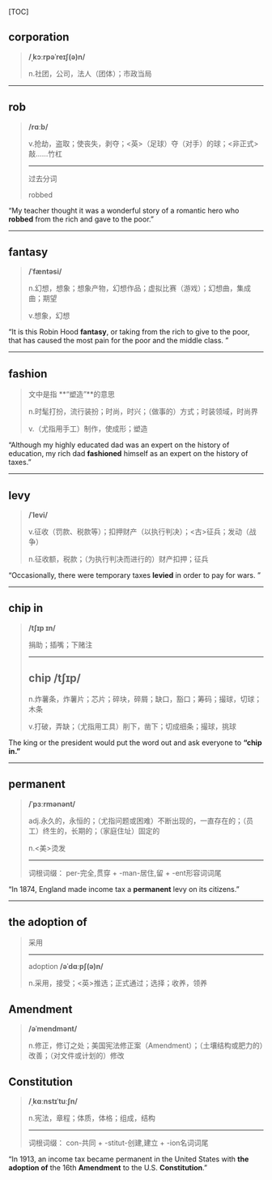 [TOC]

## corporation

> **/ˌkɔːrpəˈreɪʃ(ə)n/**
>
> n.社团，公司，法人（团体）；市政当局

---

## rob

> **/rɑːb/**
>
> v.抢劫，盗取；使丧失，剥夺；<英>（足球）夺（对手）的球；<非正式> 敲……竹杠
>
> ---
>
> 过去分词
>
> robbed

“My teacher thought it was a wonderful story of a romantic hero who **robbed** from the rich and gave to the poor.”

---

## fantasy

> **/ˈfæntəsi/**
>
> n.幻想，想象；想象产物，幻想作品；虚拟比赛（游戏）；幻想曲，集成曲；期望
>
> v.想象，幻想

“It is this Robin Hood **fantasy**, or taking from the rich to give to the poor, that has caused the most pain for the poor and the middle class. ”

---

## fashion

> 文中是指 **“塑造”**的意思
>
> n.时髦打扮，流行装扮；时尚，时兴；（做事的）方式；时装领域，时尚界
>
> v.（尤指用手工）制作，使成形；塑造

“Although my highly educated dad was an expert on the history of education, my rich dad **fashioned** himself as an expert on the history of taxes.”

---

## levy

> **/ˈlevi/**
>
> v.征收（罚款、税款等）；扣押财产（以执行判决）；<古>征兵；发动（战争）
>
> n.征收额，税款；（为执行判决而进行的）财产扣押；征兵

“Occasionally, there were temporary taxes **levied** in order to pay for wars. ”

---

## chip in

> **/tʃɪp ɪn/**
>
> 捐助；插嘴；下赌注
>
> ---
>
> ## chip  /tʃɪp/
>
> n.炸薯条，炸薯片；芯片；碎块，碎屑；缺口，豁口；筹码；撮球，切球；木条
>
> v.打破，弄缺；（尤指用工具）削下，凿下；切成细条；撮球，挑球

The king or the president would put the word out and ask everyone to **“chip in.”** 

---

## permanent

> **/ˈpɜːrmənənt/**
>
> adj.永久的，永恒的；（尤指问题或困难）不断出现的，一直存在的；（员工）终生的，长期的；（家庭住址）固定的
>
> n.<美>烫发
>
> ---
>
> 词根词缀： per-完全,贯穿 + -man-居住,留 + -ent形容词词尾

“In 1874, England made income tax a **permanent** levy on its citizens.”

---

## the adoption of

> 采用
>
> ---
>
> adoption **/əˈdɑːpʃ(ə)n/**
>
> n.采用，接受；<英>推选；正式通过；选择；收养，领养

## Amendment

> **/əˈmendmənt/**
>
> n.修正，修订之处；美国宪法修正案（Amendment）；（土壤结构或肥力的）改善；（对文件或计划的）修改

## Constitution

> **/ˌkɑːnstɪˈtuːʃn/**
>
> n.宪法，章程；体质，体格；组成，结构
>
> ---
>
> 词根词缀： con-共同 + -stitut-创建,建立 + -ion名词词尾

“In 1913, an income tax became permanent in the United States with **the adoption of** the 16th **Amendment** to the U.S. **Constitution**.”

